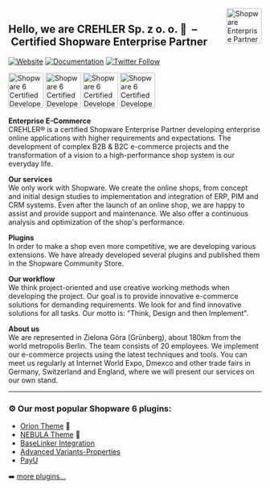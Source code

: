 <img align="right" alt="Shopware Enterprise Partner" src="https://assets.shopware.com/media/badges/partner_labels/shopware_enterprise_partner.svg" width="auto" height="70px">

## Hello, we are CREHLER Sp. z o. o. 👋&nbsp; – &nbsp;Certified Shopware Enterprise Partner

[![Website](https://img.shields.io/website?label=Website&style=for-the-badge&url=https://crehler.com)](https://crehler.com)
[![Documentation](https://img.shields.io/website?label=Documentation&style=for-the-badge&url=https://docs.crehler.com)](https://docs.crehler.com)
[![Twitter Follow](https://img.shields.io/twitter/follow/CrehlerDE?color=1DA1F2&logo=twitter&style=for-the-badge)](https://twitter.com/intent/follow?original_referer=https%3A%2F%2Fgithub.com%2Fcrehler&screen_name=CrehlerDE)

<p align="left">
<img alt="Shopware 6 Certified Developer" src="https://assets.shopware.com/media/badges/certifications/shopware6_certified_developer.svg" width="auto" height="70px">

<img alt="Shopware 6 Certified Developer" src="https://assets.shopware.com/media/badges/certifications/shopware6_certified_developer_adv.svg" width="auto" height="70px">

<img alt="Shopware 6 Certified Developer" src="https://assets.shopware.com/media/badges/certifications/shopware6_certified_template_designer.svg" width="auto" height="70px">

<img alt="Shopware 6 Certified Developer" src="https://assets.shopware.com/media/badges/certifications/shopware6_certified_template_designer_adv.svg" width="auto" height="70px">
</p>

**Enterprise E-Commerce**\
CREHLER® is a certified Shopware Enterprise Partner developing enterprise online applications with higher requirements and expectations. The development of complex B2B & B2C e-commerce projects and the transformation of a vision to a high-performance shop system is our everyday life.

**Our services**\
We only work with Shopware. We create the online shops, from concept and initial design studies to implementation and integration of ERP, PIM and CRM systems. Even after the launch of an online shop, we are happy to assist and provide support and maintenance. We also offer a continuous analysis and optimization of the shop's performance.

**Plugins**\
In order to make a shop even more competitive, we are developing various extensions. We have already developed several plugins and published them in the Shopware Community Store.

**Our workflow**\
We think project-oriented and use creative working methods when developing the project. Our goal is to provide innovative e-commerce solutions for demanding requirements. We look for and find innovative solutions for all tasks. Our motto is: "Think, Design and then Implement".

**About us**\
We are represented in Zielona Góra (Grünberg), about 180km from the world metropolis Berlin. The team consists of 20 employees. We implement our e-commerce projects using the latest techniques and tools. You can meet us regularly at Internet World Expo, Dmexco and other trade fairs in Germany, Switzerland and England, where we will present our services on our own stand.

---

### ⚙️ Our most popular Shopware 6 plugins:
- [Orion Theme](https://store.shopware.com/en/crehl74137617741/orion-theme.html?c=4) 🎨
- [NEBULA Theme](https://store.shopware.com/en/crehl41689638160/nebula-theme.html) 🎨
- [BaseLinker Integration](https://store.shopware.com/en/crehl97816915330f/baselinker-integration.html)
- [Advanced Variants-Properties](https://store.shopware.com/en/crehl67589097513/advanced-variants-properties.html)
- [PayU](https://store.shopware.com/en/crehl78082473062f/payu.html)

➡️ [more plugins...](https://store.shopware.com/en/crehler.html)
